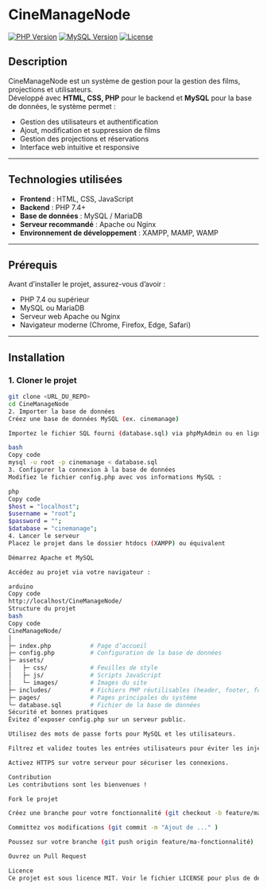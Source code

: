 # CineManageNode

[![PHP Version](https://img.shields.io/badge/PHP-7.4%2B-blue)](https://www.php.net/) 
[![MySQL Version](https://img.shields.io/badge/MySQL-5.7%2B-orange)](https://www.mysql.com/) 
[![License](https://img.shields.io/badge/License-MIT-green)](LICENSE)

## Description
CineManageNode est un système de gestion pour la gestion des films, projections et utilisateurs.  
Développé avec **HTML, CSS, PHP** pour le backend et **MySQL** pour la base de données, le système permet :  

- Gestion des utilisateurs et authentification  
- Ajout, modification et suppression de films  
- Gestion des projections et réservations  
- Interface web intuitive et responsive  

---

## Technologies utilisées
- **Frontend** : HTML, CSS, JavaScript  
- **Backend** : PHP 7.4+  
- **Base de données** : MySQL / MariaDB  
- **Serveur recommandé** : Apache ou Nginx  
- **Environnement de développement** : XAMPP, MAMP, WAMP  

---

## Prérequis
Avant d’installer le projet, assurez-vous d’avoir :  

- PHP 7.4 ou supérieur  
- MySQL ou MariaDB  
- Serveur web Apache ou Nginx  
- Navigateur moderne (Chrome, Firefox, Edge, Safari)  

---

## Installation

### 1. Cloner le projet
```bash
git clone <URL_DU_REPO>
cd CineManageNode
2. Importer la base de données
Créez une base de données MySQL (ex. cinemanage)

Importez le fichier SQL fourni (database.sql) via phpMyAdmin ou en ligne de commande :

bash
Copy code
mysql -u root -p cinemanage < database.sql
3. Configurer la connexion à la base de données
Modifiez le fichier config.php avec vos informations MySQL :

php
Copy code
$host = "localhost";
$username = "root";
$password = "";
$database = "cinemanage";
4. Lancer le serveur
Placez le projet dans le dossier htdocs (XAMPP) ou équivalent

Démarrez Apache et MySQL

Accédez au projet via votre navigateur :

arduino
Copy code
http://localhost/CineManageNode/
Structure du projet
bash
Copy code
CineManageNode/
│
├─ index.php           # Page d’accueil
├─ config.php          # Configuration de la base de données
├─ assets/
│   ├─ css/            # Feuilles de style
│   ├─ js/             # Scripts JavaScript
│   └─ images/         # Images du site
├─ includes/           # Fichiers PHP réutilisables (header, footer, fonctions)
├─ pages/              # Pages principales du système
└─ database.sql        # Fichier de la base de données
Sécurité et bonnes pratiques
Évitez d’exposer config.php sur un serveur public.

Utilisez des mots de passe forts pour MySQL et les utilisateurs.

Filtrez et validez toutes les entrées utilisateurs pour éviter les injections SQL.

Activez HTTPS sur votre serveur pour sécuriser les connexions.

Contribution
Les contributions sont les bienvenues !

Fork le projet

Créez une branche pour votre fonctionnalité (git checkout -b feature/ma-fonctionnalité)

Committez vos modifications (git commit -m "Ajout de ..." )

Poussez sur votre branche (git push origin feature/ma-fonctionnalité)

Ouvrez un Pull Request

Licence
Ce projet est sous licence MIT. Voir le fichier LICENSE pour plus de détails.
